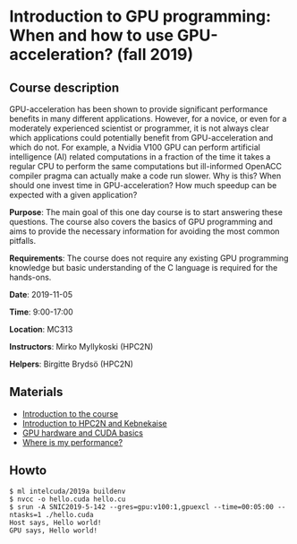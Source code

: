 # Introduction to GPU programming: When and how to use GPU-acceleration? (fall 2019)

## Course description

GPU-acceleration has been shown to provide significant performance benefits in
many different applications. However, for a novice, or even for a moderately
experienced scientist or programmer, it is not always clear which applications
could potentially benefit from GPU-acceleration and which do not. For example, a
Nvidia V100 GPU can perform artificial intelligence (AI) related computations in
a fraction of the time it takes a regular CPU to perform the same computations
but ill-informed OpenACC compiler pragma can actually make a code run slower.
Why is this? When should one invest time in GPU-acceleration? How much speedup
can be expected with a given application?

**Purpose**: The main goal of this one day course is to start answering these
questions. The course also covers the basics of GPU programming and aims to
provide the necessary information for avoiding the most common pitfalls.

**Requirements**: The course does not require any existing GPU programming
knowledge but basic understanding of the C language is required for the
hands-ons.

**Date**: 2019-11-05

**Time**: 9:00-17:00

**Location**: MC313

**Instructors**: Mirko Myllykoski (HPC2N)

**Helpers**: Birgitte Brydsö (HPC2N)

## Materials

 - [Introduction to the course](https://www.hpc2n.umu.se/sites/default/files/conferences-courses/2019/GPU-intro/intro.pdf)
 - [Introduction to HPC2N and Kebnekaise](https://www.hpc2n.umu.se/sites/default/files/conferences-courses/2019/GPU-intro/intro-kebnekaise.pdf)
 - [GPU hardware and CUDA basics](https://www.hpc2n.umu.se/sites/default/files/conferences-courses/2019/GPU-intro/basics.pdf)
 - [Where is my performance?](https://www.hpc2n.umu.se/sites/default/files/conferences-courses/2019/GPU-intro/performance.pdf)

## Howto

```
$ ml intelcuda/2019a buildenv
$ nvcc -o hello.cuda hello.cu
$ srun -A SNIC2019-5-142 --gres=gpu:v100:1,gpuexcl --time=00:05:00 --ntasks=1 ./hello.cuda
Host says, Hello world!
GPU says, Hello world!
```
